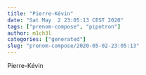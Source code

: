 ```yaml
---
title: "Pierre-Kévin"
date: "Sat May  2 23:05:13 CEST 2020"
tags: ["prenom-compose", "pipotron"]
author: m1ch3l
categories: ["generated"]
slug: "prenom-compose/2020-05-02-23:05:13"
---
```


Pierre-Kévin
